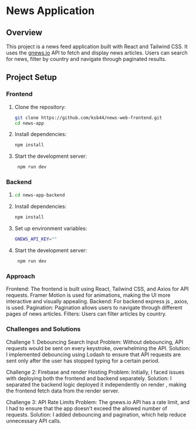 # News Application

## Overview

This project is a news feed application built with React and Tailwind CSS. It uses the [gnews.io](https://gnews.io) API to fetch and display news articles. Users can search for news, filter by country and navigate through paginated results.

## Project Setup

### Frontend

1. Clone the repository:
   ```bash
   git clone https://github.com/ksb44/news-web-frontend.git
   cd news-app
   ```
2. Install dependencies:
   ```bash
   npm install
   ```
3. Start the development server:
    ```bash
     npm run dev
   ```

### Backend

1. ```bash
   cd news-app-backend
   ```
2. Install dependencies:
   ```bash
   npm install
   ```
3. Set up environment variables:
   ```bash
   GNEWS_API_KEY=""
   ```
4. Start the development server:
    ```bash
     npm run dev
   ```

### Approach

Frontend: The frontend is built using React, Tailwind CSS, and Axios for API requests. Framer Motion is used for animations, making the UI more interactive and visually appealing.
Backend: For backend express js , axios, is used.
Pagination: Pagination allows users to navigate through different pages of news articles.
Filters: Users can filter articles by country.

### Challenges and Solutions

Challenge 1: Debouncing Search Input
Problem: Without debouncing, API requests would be sent on every keystroke, overwhelming the API.
Solution: I implemented debouncing using Lodash to ensure that API requests are sent only after the user has stopped typing for a certain period.


Challenge 2: Firebase and render Hosting 
Problem: Initially, I faced issues with deploying both the frontend and backend separately.
Solution: I separated the backend logic  deployed it independently on render , making the frontend fetch data from the render server.


Challenge 3: API Rate Limits
Problem: The gnews.io API has a rate limit, and I had to ensure that the app doesn't exceed the allowed number of requests.
Solution: I added debouncing and pagination, which help reduce unnecessary API calls.

